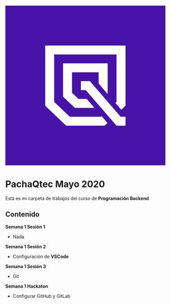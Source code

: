 ![Banner](https://github.com/dgarciasayan/PachaQtecMayo2020/blob/master/Recursos/img/PachaQtec-banner.png)
# PachaQtec Mayo 2020
Esta es mi carpeta de trabajos del curso de **Programación Backend**
## Contenido
**Semana 1 Sesión 1**

 - Nada

**Semana 1 Sesión 2**

 - Configuración de **VSCode**

**Semana 1 Sesión 3**

 - Git

**Semana 1 Hackaton**

 - Configurar GitHub y GitLab
